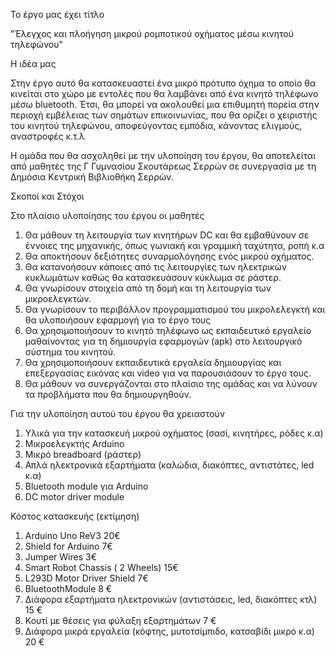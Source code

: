 Το έργο μας έχει τίτλο

"Έλεγχος και πλοήγηση μικρού ρομποτικού οχήματος μέσω κινητού τηλεφώνου"

Η ιδέα μας

Στην έργο αυτό θα κατασκευαστεί ένα μικρό πρότυπο όχημα το οποίο θα κινείται στο χώρο με εντολές που θα λαμβάνει από ένα κινητό τηλέφωνο μέσω bluetooth. Έτσι, θα μπορεί να  ακολουθεί μια επιθυμητή πορεία στην περιοχή εμβέλειας των σημάτων επικοινωνίας, που θα ορίζει ο χειριστής του κινητού τηλεφώνου, αποφεύγοντας εμπόδια, κάνοντας ελιγμούς, αναστροφές κ.τ.λ 

Η ομάδα που θα ασχοληθεί με την υλοποίηση του έργου, θα αποτελείται από μαθητές της Γ Γυμνασίου Σκουτάρεως Σερρών σε  συνεργασία με τη Δημόσια Κεντρική Βιβλιοθήκη Σερρών.

Σκοποί και Στόχοι

Στο πλαίσιο υλοποίησης του έργου οι μαθητές 

1. Θα μάθουν τη λειτουργία των κινητήρων DC και θα εμβαθύνουν σε έννοιες της μηχανικής, όπως γωνιακή και γραμμική ταχύτητα, ροπή κ.α
2. Θα αποκτήσουν δεξιότητες συναρμολόγησης ενός μικρού οχήματος.
3. Θα κατανοήσουν κάποιες από τις λειτουργίες των ηλεκτρικών κυκλωμάτων καθώς θα κατασκευάσουν κύκλωμα σε ράστερ.
4. Θα γνωρίσουν στοιχεία από τη δομή και τη λειτουργία των μικροελεγκτών.
5. Θα γνωρίσουν το περιβάλλον προγραμματισμού του μικρολελεγκτή και θα υλοποιήσουν εφαρμογή για το έργο τους
6. Θα χρησιμοποιήσουν το κινητό τηλέφωνο ως εκπαιδευτικό εργαλείο μαθαίνοντας για τη δημιουργία εφαρμογών (apk) στο λειτουργικό σύστημα του κινητού. 
7. Θα χρησιμοποιήσουν εκπαιδευτικά εργαλεία δημιουργίας και επεξεργασίας εικόνας και video για να παρουσιάσουν το έργο τους.
8. Θα μάθουν να συνεργάζονται στο πλαίσιο της ομάδας και να λύνουν τα προβλήματα που θα δημιουργηθούν.

Για την υλοποίηση αυτού του έργου θα χρειαστούν

1. Υλικά για την κατασκευή μικρού οχήματος (σασί, κινητήρες, ρόδες κ.α)
2. Μικροελεγκτής Arduino
3. Μικρό breadboard (ράστερ)
4. Απλά ηλεκτρονικά εξαρτήματα (καλώδια, διακόπτες, αντιστάτες, led κ.α)
5. Bluetooth module για Arduino
6. DC motor driver module

Κόστος κατασκευής (εκτίμηση)

1. Arduino Uno ReV3 20€
2. Shield for Arduino 7€
3. Jumper Wires 3€
4. Smart Robot Chassis ( 2 Wheels) 15€
5. L293D Motor Driver Shield 7€
6. BluetoothModule 8 €
7. Διάφορα εξαρτήματα ηλεκτρονικών (αντιστάσεις, led, διακόπτες κτλ) 15 €
9. Κουτί με θέσεις για φύλαξη εξαρτημάτων 7 €
10. Διάφορα μικρά εργαλεία (κόφτης, μυτοτσίμπιδο, κατσαβίδι μικρό κ.α) 20 €
